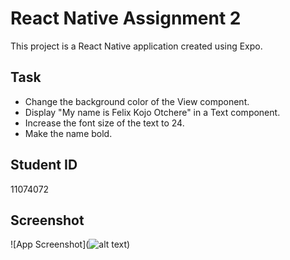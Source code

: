 # React Native Assignment 2

This project is a React Native application created using Expo.

## Task

- Change the background color of the View component.
- Display "My name is Felix Kojo Otchere" in a Text component.
- Increase the font size of the text to 24.
- Make the name bold.

## Student ID

11074072

## Screenshot

![App Screenshot](![alt text](../../Screenshot.jpg))
